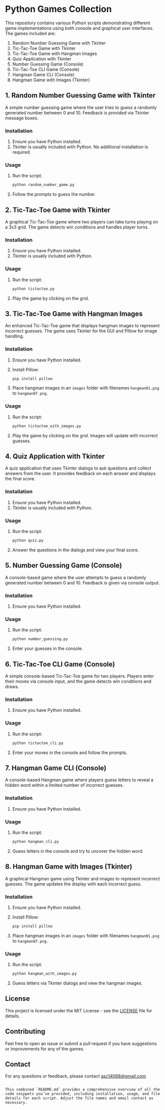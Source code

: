 # Python Games Collection

This repository contains various Python scripts demonstrating different game implementations using both console and graphical user interfaces. The games included are:

1. Random Number Guessing Game with Tkinter
2. Tic-Tac-Toe Game with Tkinter
3. Tic-Tac-Toe Game with Hangman Images
4. Quiz Application with Tkinter
5. Number Guessing Game (Console)
6. Tic-Tac-Toe CLI Game (Console)
7. Hangman Game CLI (Console)
8. Hangman Game with Images (Tkinter)

## 1. Random Number Guessing Game with Tkinter

A simple number guessing game where the user tries to guess a randomly generated number between 0 and 10. Feedback is provided via Tkinter message boxes.

### Installation

1. Ensure you have Python installed.
2. Tkinter is usually included with Python. No additional installation is required.

### Usage

1. Run the script:
   ```bash
   python random_number_game.py
   ```

2. Follow the prompts to guess the number.

## 2. Tic-Tac-Toe Game with Tkinter

A graphical Tic-Tac-Toe game where two players can take turns playing on a 3x3 grid. The game detects win conditions and handles player turns.

### Installation

1. Ensure you have Python installed.
2. Tkinter is usually included with Python.

### Usage

1. Run the script:
   ```bash
   python tictactoe.py
   ```

2. Play the game by clicking on the grid.

## 3. Tic-Tac-Toe Game with Hangman Images

An enhanced Tic-Tac-Toe game that displays hangman images to represent incorrect guesses. The game uses Tkinter for the GUI and Pillow for image handling.

### Installation

1. Ensure you have Python installed.
2. Install Pillow:
   ```bash
   pip install pillow
   ```

3. Place hangman images in an `images` folder with filenames `hangman01.png` to `hangman07.png`.

### Usage

1. Run the script:
   ```bash
   python tictactoe_with_images.py
   ```

2. Play the game by clicking on the grid. Images will update with incorrect guesses.

## 4. Quiz Application with Tkinter

A quiz application that uses Tkinter dialogs to ask questions and collect answers from the user. It provides feedback on each answer and displays the final score.

### Installation

1. Ensure you have Python installed.
2. Tkinter is usually included with Python.

### Usage

1. Run the script:
   ```bash
   python quiz.py
   ```

2. Answer the questions in the dialogs and view your final score.

## 5. Number Guessing Game (Console)

A console-based game where the user attempts to guess a randomly generated number between 0 and 10. Feedback is given via console output.

### Installation

1. Ensure you have Python installed.

### Usage

1. Run the script:
   ```bash
   python number_guessing.py
   ```

2. Enter your guesses in the console.

## 6. Tic-Tac-Toe CLI Game (Console)

A simple console-based Tic-Tac-Toe game for two players. Players enter their moves via console input, and the game detects win conditions and draws.

### Installation

1. Ensure you have Python installed.

### Usage

1. Run the script:
   ```bash
   python tictactoe_cli.py
   ```

2. Enter your moves in the console and follow the prompts.

## 7. Hangman Game CLI (Console)

A console-based Hangman game where players guess letters to reveal a hidden word within a limited number of incorrect guesses.

### Installation

1. Ensure you have Python installed.

### Usage

1. Run the script:
   ```bash
   python hangman_cli.py
   ```

2. Guess letters in the console and try to uncover the hidden word.

## 8. Hangman Game with Images (Tkinter)

A graphical Hangman game using Tkinter and images to represent incorrect guesses. The game updates the display with each incorrect guess.

### Installation

1. Ensure you have Python installed.
2. Install Pillow:
   ```bash
   pip install pillow
   ```

3. Place hangman images in an `images` folder with filenames `hangman01.png` to `hangman07.png`.

### Usage

1. Run the script:
   ```bash
   python hangman_with_images.py
   ```

2. Guess letters via Tkinter dialogs and view the hangman images.

## License

This project is licensed under the MIT License - see the [LICENSE](LICENSE) file for details.

## Contributing

Feel free to open an issue or submit a pull request if you have suggestions or improvements for any of the games.

## Contact

For any questions or feedback, please contact asc14088@gmail.com
```

This combined `README.md` provides a comprehensive overview of all the code snippets you’ve provided, including installation, usage, and file details for each script. Adjust the file names and email contact as necessary.
